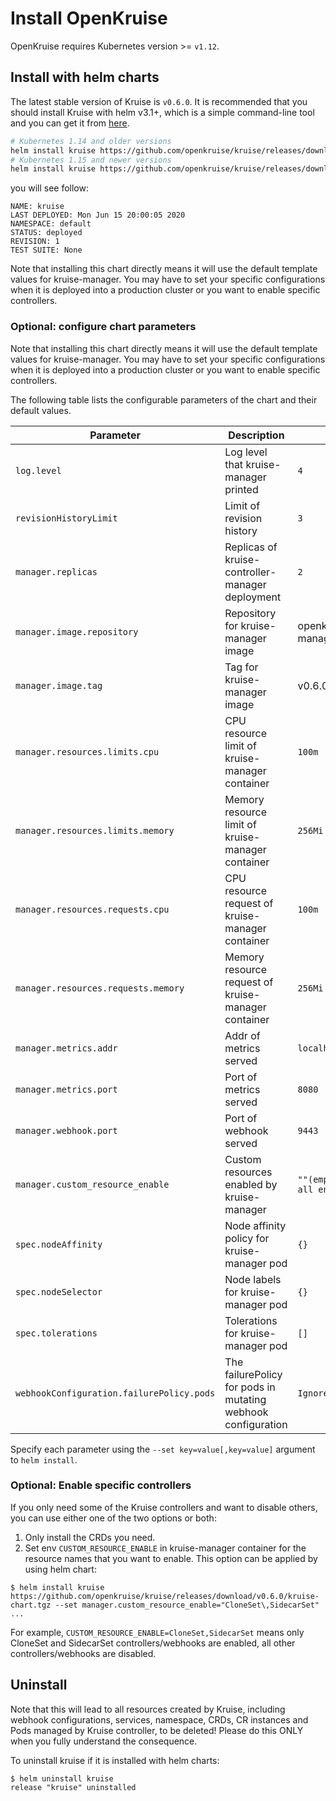 # Install OpenKruise

OpenKruise requires Kubernetes version >= `v1.12`.

## Install with helm charts

The latest stable version of Kruise is `v0.6.0`. It is recommended that you should install Kruise with helm v3.1+, which is a simple command-line tool and you can get it from [here](https://github.com/helm/helm/releases).

```bash
# Kubernetes 1.14 and older versions
helm install kruise https://github.com/openkruise/kruise/releases/download/v0.6.0/kruise-chart.tgz --disable-openapi-validation
# Kubernetes 1.15 and newer versions
helm install kruise https://github.com/openkruise/kruise/releases/download/v0.6.0/kruise-chart.tgz
```

you will see follow:

```shell
NAME: kruise
LAST DEPLOYED: Mon Jun 15 20:00:05 2020
NAMESPACE: default
STATUS: deployed
REVISION: 1
TEST SUITE: None
```

Note that installing this chart directly means it will use the default template values for kruise-manager. You may have to set your specific configurations when it is deployed into a production cluster or you want to enable specific controllers.

### Optional: configure chart parameters

Note that installing this chart directly means it will use the default template values for kruise-manager. You may have to set your specific configurations when it is deployed into a production cluster or you want to enable specific controllers.

The following table lists the configurable parameters of the chart and their default values.

| Parameter                                 | Description                                                  | Default                       |
| ----------------------------------------- | ------------------------------------------------------------ | ----------------------------- |
| `log.level`                               | Log level that kruise-manager printed                        | `4`                           |
| `revisionHistoryLimit`                    | Limit of revision history                                    | `3`                           |
| `manager.replicas`                        | Replicas of kruise-controller-manager deployment             | `2`                           |
| `manager.image.repository`                | Repository for kruise-manager image                          | openkruise/kruise-manager     |
| `manager.image.tag`                       | Tag for kruise-manager image                                 | v0.6.0                        |
| `manager.resources.limits.cpu`            | CPU resource limit of kruise-manager container               | `100m`                        |
| `manager.resources.limits.memory`         | Memory resource limit of kruise-manager container            | `256Mi`                       |
| `manager.resources.requests.cpu`          | CPU resource request of kruise-manager container             | `100m`                        |
| `manager.resources.requests.memory`       | Memory resource request of kruise-manager container          | `256Mi`                       |
| `manager.metrics.addr`                    | Addr of metrics served                                       | `localhost`                   |
| `manager.metrics.port`                    | Port of metrics served                                       | `8080`                        |
| `manager.webhook.port`                    | Port of webhook served                                       | `9443`                        |
| `manager.custom_resource_enable`          | Custom resources enabled by kruise-manager                   | `""(empty means all enabled)` |
| `spec.nodeAffinity`                       | Node affinity policy for kruise-manager pod                  | `{}`                          |
| `spec.nodeSelector`                       | Node labels for kruise-manager pod                           | `{}`                          |
| `spec.tolerations`                        | Tolerations for kruise-manager pod                           | `[]`                          |
| `webhookConfiguration.failurePolicy.pods` | The failurePolicy for pods in mutating webhook configuration | `Ignore`                      |

Specify each parameter using the `--set key=value[,key=value]` argument to `helm install`.

### Optional: Enable specific controllers

If you only need some of the Kruise controllers and want to disable others, you can use either one of the two options or both:

1. Only install the CRDs you need.
2. Set env `CUSTOM_RESOURCE_ENABLE` in kruise-manager container for the resource names that you want to enable. This option can be applied by using helm chart:

```shell
$ helm install kruise https://github.com/openkruise/kruise/releases/download/v0.6.0/kruise-chart.tgz --set manager.custom_resource_enable="CloneSet\,SidecarSet"
...
```

For example, `CUSTOM_RESOURCE_ENABLE=CloneSet,SidecarSet` means only CloneSet and SidecarSet controllers/webhooks are enabled, all other controllers/webhooks are disabled.

## Uninstall

Note that this will lead to all resources created by Kruise, including webhook configurations, services, namespace, CRDs, CR instances and Pods managed by Kruise controller, to be deleted! Please do this ONLY when you fully understand the consequence.

To uninstall kruise if it is installed with helm charts:

```shell
$ helm uninstall kruise
release "kruise" uninstalled
```
